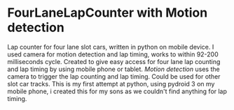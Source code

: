 # FourLaneLapCounter with Motion detection
Lap counter for four lane slot cars, written in python on mobile device. I used camera for motion detection and lap timing, works to within 92-200 milliseconds cycle.
Created to give easy access for four lane lap counting and lap timing by using mobile phone or tablet. 
<i>Motion detection</i> uses the camera to trigger the lap counting and lap timing. 
Could be used for other slot car tracks. 
This is my first attempt at python, using pydroid 3 on my mobile phone, i created this for my sons as we couldn't find anything for lap timing.
